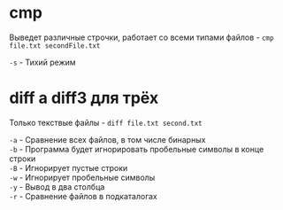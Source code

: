 # cmp

Выведет различные строчки, работает со всеми типами файлов - ```cmp file.txt secondFile.txt```  

```-s``` - Тихий режим

# diff а diff3 для трёх
Только текствые файлы - ```diff file.txt second.txt```

```-а``` - Сравнение всех файлов, в том числе бинарных  
```-b``` - Программа будет игнорировать пробельные символы в конце строки  
```-В``` - Игнорирует пустые строки  
```-w``` - Игнорирует пробельные символы  
```-у``` - Вывод в два столбца  
```-r``` - Сравнение файлов в подкаталогах  
